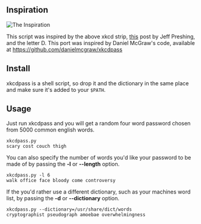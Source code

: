 ## Inspiration
![The Inspiration](http://imgs.xkcd.com/comics/password_strength.png)

This script was inspired by the above xkcd strip, [this](http://preshing.com/20110811/xkcd-password-generator/) post by Jeff Preshing, and the letter D.
This port was inspired by Daniel McGraw's code, available at https://github.com/danielmcgraw/xkcdpass

## Install

xkcdpass is a shell script, so drop it and the dictionary in the same place and make sure it's added
to your `$PATH`.

## Usage

Just run xkcdpass and you will get a random four word password chosen from 5000 common english words.

    xkcdpass.py
    scary cost couch thigh

You can also specify the number of words you'd like your password to be made of by passing the **-l** or **--length** option.

    xkcdpass.py -l 6
    walk office face bloody come controversy

If the you'd rather use a different dictionary, such as your machines word list, by passing the **-d** or **--dictionary** option.

    xkcdpass.py --dictionary=/usr/share/dict/words
    cryptographist pseudograph amoebae overwhelmingness
